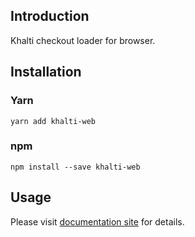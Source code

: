 ## Introduction
Khalti checkout loader for browser.

## Installation
### Yarn
`yarn add khalti-web`

### npm
`npm install --save khalti-web`


## Usage

Please visit [documentation site](http://docs.khalti.com/checkout/web/) for details.
